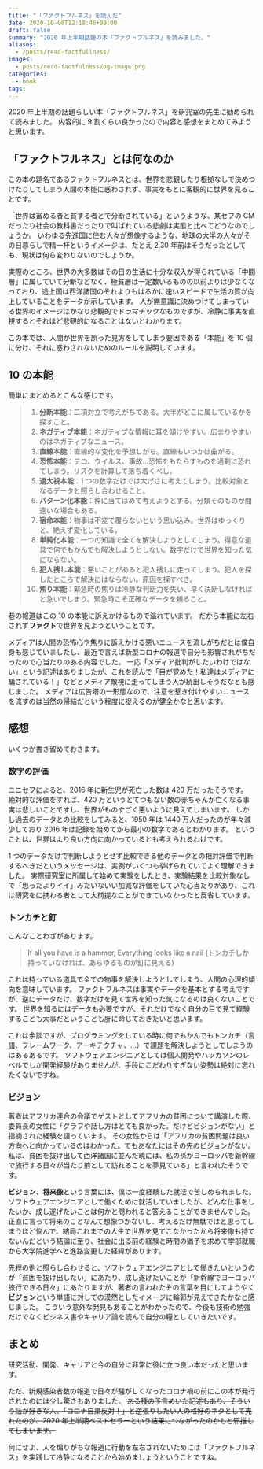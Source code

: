```yaml
---
title: "「ファクトフルネス」を読んだ"
date: 2020-10-08T12:18:46+09:00
draft: false
summary: "2020 年上半期話題の本「ファクトフルネス」を読みました。"
aliases:
  - /posts/read-factfullness/
images:
  - posts/read-factfulness/og-image.png
categories:
  - book
tags:
---
```


2020 年上半期の話題らしい本「ファクトフルネス」を研究室の先生に勧められて読みました。
内容的に 9 割くらい良かったので内容と感想をまとめてみようと思います。

## 「ファクトフルネス」とは何なのか

この本の題名であるファクトフルネスとは、世界を悲観したり根拠なしで決めつけたりしてしまう人間の本能に惑わされず、事実をもとに客観的に世界を見ることです。

「世界は富める者と貧する者とで分断されている」というような、某セフの CM だったり社会の教科書だったりで叫ばれている悲劇は実態と比べてどうなのでしょうか。
いわゆる先進国に住む人々が想像するような、地球の大半の人々がその日暮らしで精一杯というイメージは、たとえ 2,30 年前はそうだったとしても、現状は何ら変わりないのでしょうか。

実際のところ、世界の大多数はその日の生活に十分な収入が得られている「中間層」に属していて分断などなく、極貧層は一定数いるものの以前よりは少なくなっており、途上国は西洋諸国のそれよりもはるかに速いスピードで生活の質が向上していることをデータが示しています。
人が無意識に決めつけてしまっている世界のイメージはかなり悲観的でドラマチックなものですが、冷静に事実を直視するとそれほど悲観的になることはないとわかります。

この本では、人間が世界を誤った見方をしてしまう要因である「本能」を 10 個に分け、それに惑わされないためのルールを説明しています。

## 10 の本能

簡単にまとめるとこんな感じです。

> 1. **分断本能**：二項対立で考えがちである。大半がどこに属しているかを探すこと。
> 1. **ネガティブ本能**：ネガティブな情報に耳を傾けやすい。広まりやすいのはネガティブなニュース。
> 1. **直線本能**：直線的な変化を予想しがち。直線もいつかは曲がる。
> 1. **恐怖本能**：テロ、ウイルス、事故…恐怖をもたらすものを過剰に恐れてしまう。リスクを計算して落ち着くべし。
> 1. **過大視本能**：1 つの数字だけでは大げさに考えてしまう。比較対象となるデータと照らし合わせること。
> 1. **パターン化本能**：枠に当てはめて考えようとする。分類そのものが間違いな場合もある。
> 1. **宿命本能**：物事は不変で覆らないという思い込み。世界はゆっくりと、絶えず変化している。
> 1. **単純化本能**：一つの知識で全てを解決しようとしてしまう。得意な道具で何でもかんでも解決しようとしない。数字だけで世界を知った気にならない。
> 1. **犯人捜し本能**：悪いことがあると犯人捜しに走ってしまう。犯人を探したところで解決にはならない。原因を探すべき。
> 1. **焦り本能**：緊急時の焦りは冷静な判断力を失い、早く決断しなければと急いでしまう。緊急時こそ正確なデータを頼ること。

巷の報道はこの 10 の本能に訴えかけるもので溢れています。
だから本能に左右されず**ファクト**で世界を見ようということです。

メディアは人間の恐怖心や焦りに訴えかける悪いニュースを流しがちだとは僕自身も感じていましたし、最近で言えば新型コロナの報道で自分も影響されがちだったので心当たりのある内容でした。
一応「メディア批判がしたいわけではない」という記述はありましたが、これを読んで「目が覚めた！私達はメディアに騙されている！」などとメディア敵視に走ってしまう人が続出しそうだなとも感じました。
メディアは広告塔の一形態なので、注意を惹き付けやすいニュースを流すのは当然の帰結だという程度に捉えるのが健全かなと思います。

## 感想

いくつか書き留めておきます。

### 数字の評価

ユニセフによると、2016 年に新生児が死亡した数は 420 万だったそうです。
絶対的な評価をすれば、420 万というとてつもない数の赤ちゃんが亡くなる事実は悲しいことですし、世界がものすごく悪いように見えてしまいます。
しかし過去のデータとの比較をしてみると、1950 年は 1440 万人だったのが年々減少しており 2016 年は記録を始めてから最小の数字であるとわかります。
ということは、世界はより良い方向に向かっているとも考えられるわけです。

1 つのデータだけで判断しようとせず比較できる他のデータとの相対評価で判断するべきだというメッセージは、実例がいくつも挙げられていてよく理解できました。
実際研究室に所属して始めて実験をしたとき、実験結果を比較対象なしで「思ったよりイイ」みたいないい加減な評価をしていた心当たりがあり、これは研究をに携わる者として大前提なことができていなかったと反省しています。

### トンカチと釘

こんなことわざがあります。

> If all you have is a hammer, Everything looks like a nail
> (トンカチしか持っていなければ、あらゆるものが釘に見える)

これは持っている道具で全ての物事を解決しようとしてしまう、人間の心理的傾向を意味しています。
ファクトフルネスは事実やデータを基本とする考えですが、逆にデータだけ、数字だけを見て世界を知った気になるのは良くないことです。
世界を知るにはデータも必要ですが、それだけでなく自分の目で見て経験することも大事だということも肝に命じておきたいと思います。

これは余談ですが、プログラミングをしている時に何でもかんでもトンカチ（言語、フレームワーク、アーキテクチャ、…）で課題を解決しようとしてしまうのはあるあるです。
ソフトウェアエンジニアとしては個人開発やハッカソンのレベルでしか開発経験がありませんが、手段にこだわりすぎない姿勢は絶対に忘れたくないですね。

### ビジョン

著者はアフリカ連合の会議でゲストとしてアフリカの貧困について講演した際、委員長の女性に「グラフや話し方はとても良かった。だけどビジョンがない」と指摘された経験を語っています。
その女性からは「アフリカの貧困問題は良い方向へと向かっているのはわかった。でもあなたにはその先のビジョンがない。私は、貧困を抜け出して西洋諸国に並んだ暁には、私の孫がヨーロッパを新幹線で旅行する日々が当たり前として訪れることを夢見ている」と言われたそうです。

**ビジョン**、**将来像**という言葉には、僕は一度経験した就活で苦しめられました。
ソフトウェアエンジニアとして働くために就活していましたが、どんな仕事をしたいか、成し遂げたいことは何かと問われると答えることができませんでした。
正直に言って将来のことなんて想像つかないし、考えるだけ無駄ではと思ってしまうほど悩んで、結局これまでの人生で世界を見てこなかったから将来像も持てないんだという結論に至り、社会に出る前の経験と時間の猶予を求めて学部就職から大学院進学へと進路変更した経緯があります。

先程の例と照らし合わせると、ソフトウェアエンジニアとして働きたいというのが「貧困を抜け出したい」にあたり、成し遂げたいことが「新幹線でヨーロッパ旅行できる日々」にあたりますが、著者の言われたその言葉を目にしてようやく**ビジョン**という単語に対しての漠然としたイメージに輪郭が見えてきたかなと感じました。
こういう意外な発見もあることがわかったので、今後も技術の勉強だけでなくビジネス書やキャリア論を読んで自分の糧としていきたいです。

## まとめ

研究活動、開発、キャリアと今の自分に非常に役に立つ良い本だったと思います。

ただ、新規感染者数の報道で日々が騒がしくなったコロナ禍の前にこの本が発行されたのには少し驚きもありました。
~~ある種の予言めいた記述もあり、そういう話が好きな人、「コロナ自粛反対！」と逆張りしたい人の格好のネタとして売れたのが、2020 年上半期ベストセラーという結果につながったのかもと邪推してしまいます。~~

何にせよ、人を煽りがちな報道に行動を左右されないためには「ファクトフルネス」を実践して冷静になることから始めましょうということですね。
